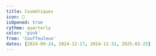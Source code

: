 ```yaml
---
title: Cosmétiques
icon: 🧼
isOpened: true
rythme: quarterly
color: 'pink'
from: 'Couffouleux'
dates: [2024-09-24, 2024-12-17, 2024-12-31, 2025-03-25]
---
```

